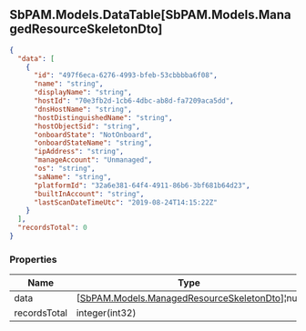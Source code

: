 
<h2 id="tocS_SbPAM.Models.DataTable[SbPAM.Models.ManagedResourceSkeletonDto]">SbPAM.Models.DataTable[SbPAM.Models.ManagedResourceSkeletonDto]</h2>

<a id="schemasbpam.models.datatable[sbpam.models.managedresourceskeletondto]"></a>
<a id="schema_SbPAM.Models.DataTable[SbPAM.Models.ManagedResourceSkeletonDto]"></a>
<a id="tocSsbpam.models.datatable[sbpam.models.managedresourceskeletondto]"></a>
<a id="tocssbpam.models.datatable[sbpam.models.managedresourceskeletondto]"></a>

```json
{
  "data": [
    {
      "id": "497f6eca-6276-4993-bfeb-53cbbbba6f08",
      "name": "string",
      "displayName": "string",
      "hostId": "70e3fb2d-1cb6-4dbc-ab8d-fa7209aca5dd",
      "dnsHostName": "string",
      "hostDistinguishedName": "string",
      "hostObjectSid": "string",
      "onboardState": "NotOnboard",
      "onboardStateName": "string",
      "ipAddress": "string",
      "manageAccount": "Unmanaged",
      "os": "string",
      "saName": "string",
      "platformId": "32a6e381-64f4-4911-86b6-3bf681b64d23",
      "builtInAccount": "string",
      "lastScanDateTimeUtc": "2019-08-24T14:15:22Z"
    }
  ],
  "recordsTotal": 0
}

```

### Properties

|Name|Type|Required|Restrictions|Description|
|---|---|---|---|---|
|data|[[SbPAM.Models.ManagedResourceSkeletonDto](#schemasbpam.models.managedresourceskeletondto)]¦null|false|none|none|
|recordsTotal|integer(int32)|false|none|none|


